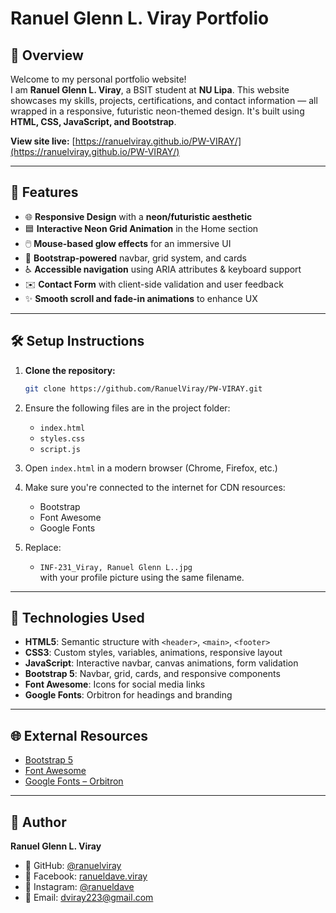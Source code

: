 



# Ranuel Glenn L. Viray Portfolio

## 📌 Overview

Welcome to my personal portfolio website!  
I am **Ranuel Glenn L. Viray**, a BSIT student at **NU Lipa**. This website showcases my skills, projects, certifications, and contact information — all wrapped in a responsive, futuristic neon-themed design. It's built using **HTML, CSS, JavaScript, and Bootstrap**.



**View site live:** [https://ranuelviray.github.io/PW-VIRAY/](https://ranuelviray.github.io/PW-VIRAY/)

---

## 🚀 Features

- 🌐 **Responsive Design** with a **neon/futuristic aesthetic**  
- 🟦 **Interactive Neon Grid Animation** in the Home section  
- 🖱️ **Mouse-based glow effects** for an immersive UI  
- 🔧 **Bootstrap-powered** navbar, grid system, and cards  
- ♿ **Accessible navigation** using ARIA attributes & keyboard support  
- ✉️ **Contact Form** with client-side validation and user feedback  
- ✨ **Smooth scroll and fade-in animations** to enhance UX  

---

## 🛠️ Setup Instructions

1. **Clone the repository:**
   ```bash
   git clone https://github.com/RanuelViray/PW-VIRAY.git
   ```

2. Ensure the following files are in the project folder:
   - `index.html`
   - `styles.css`
   - `script.js`

3. Open `index.html` in a modern browser (Chrome, Firefox, etc.)

4. Make sure you're connected to the internet for CDN resources:
   - Bootstrap
   - Font Awesome
   - Google Fonts

5. Replace:
   - `INF-231_Viray, Ranuel Glenn L..jpg`  
     with your profile picture using the same filename.

---

## 🧰 Technologies Used

- **HTML5**: Semantic structure with `<header>`, `<main>`, `<footer>`  
- **CSS3**: Custom styles, variables, animations, responsive layout  
- **JavaScript**: Interactive navbar, canvas animations, form validation  
- **Bootstrap 5**: Navbar, grid, cards, and responsive components  
- **Font Awesome**: Icons for social media links  
- **Google Fonts**: Orbitron for headings and branding  

---

## 🌐 External Resources

- [Bootstrap 5](https://getbootstrap.com/)  
- [Font Awesome](https://fontawesome.com/)  
- [Google Fonts – Orbitron](https://fonts.google.com/specimen/Orbitron)

---

## 👤 Author

**Ranuel Glenn L. Viray**

- 📂 GitHub: [@ranuelviray](https://github.com/ranuelviray)  
- 📘 Facebook: [ranueldave.viray](https://facebook.com/ranueldave.viray)  
- 📸 Instagram: [@ranueldave](https://instagram.com/ranueldave)  
- 📧 Email: [dviray223@gmail.com](mailto:dviray223@gmail.com)

